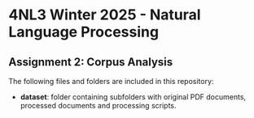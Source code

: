 <h1>4NL3 Winter 2025 - Natural Language Processing</h1>
<h2> Assignment 2: Corpus Analysis </h2>

The following files and folders are included in this repository:
- **dataset**: folder containing subfolders with original PDF documents, processed documents and processing scripts.
